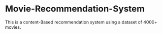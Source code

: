 # Movie-Recommendation-System
This is a content-Based recommendation system using a dataset of 4000+ movies.
